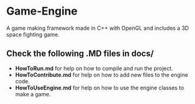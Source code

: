 # Game-Engine
A game making framework made in C++ with OpenGL and includes a 3D space fighting game.

## Check the following .MD files in docs/
- **HowToRun.md** for help on how to compile and run the project.
- **HowToContribute.md** for help on how to add new files to the engine code.
- **HowToUseEngine.md** for help on how to use the engine classes to make a game. 

